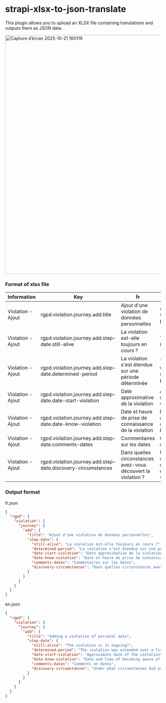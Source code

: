 # strapi-xlsx-to-json-translate
This plugin allows you to upload an XLSX file containing translations and outputs them as JSON data.

<img width="977" height="773" alt="Capture d’écran 2025-10-21 160119" src="https://github.com/user-attachments/assets/6155a76f-a2e7-41ff-9614-c95037cd31b6" />

### Format of xlsx file

| Information | Key | fr | en |
| ----------- | --- | -- | -- |
| Violation - Ajout | rgpd.violation.journey.add.title | Ajout d'une violation de données personnelles | Adding a violation of personal data |
| Violation - Ajout | rgpd.violation.journey.add.step-date.still-alive | La violation est-elle toujours en cours ? | The violation is it ongoing? |
| Violation - Ajout | rgpd.violation.journey.add.step-date.determined-period | La violation s'est étendue sur une période déterminée | The violation was extended over a fixed period |
| Violation - Ajout | rgpd.violation.journey.add.step-date.date-start-violation | Date approximative de la violation | Approximate date of the violation |
| Violation - Ajout | rgpd.violation.journey.add.step-date.date-know-violation | Date et heure de prise de connaissance de la violation | Date and time of becoming aware of the breach |
| Violation - Ajout | rgpd.violation.journey.add.step-date.comments-dates | Commentaires sur les dates | Comments on dates |
| Violation - Ajout | rgpd.violation.journey.add.step-date.discovery-circumstances | Dans quelles circonstances avez-vous découvert la violation ? | Under what circumstances did you discover the violation? |

### Output format

fr.json
```json
{
  "rgpd": {
    "violation": {
      "journey": {
        "add": {
          "title": "Ajout d'une violation de données personnelles",
          "step-date": {
            "still-alive": "La violation est-elle toujours en cours ?",
            "determined-period": "La violation s'est étendue sur une période déterminée",
            "date-start-violation": "Date approximative de la violation",
            "date-know-violation": "Date et heure de prise de connaissance de la violation",
            "comments-dates": "Commentaires sur les dates",
            "discovery-circumstances": "Dans quelles circonstances avez-vous découvert la violation ?"
          }
        }
      }
    }
  }
}
```

en.json
```json
{
  "rgpd": {
    "violation": {
      "journey": {
        "add": {
          "title": "Adding a violation of personal data",
          "step-date": {
            "still-alive": "The violation is it ongoing?",
            "determined-period": "The violation was extended over a fixed period",
            "date-start-violation": "Approximate date of the violation",
            "date-know-violation": "Date and time of becoming aware of the breach",
            "comments-dates": "Comments on dates",
            "discovery-circumstances": "Under what circumstances did you discover the violation?"
          }
        }
      }
    }
  }
}
```
